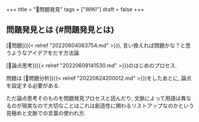+++
title = "📝問題発見"
tags = ["WIKI"]
draft = false
+++

## 問題発見とは {#問題発見とは}

[📝問題]({{< relref "20220604063754.md" >}}), 言い換えれば問題かな？と思うようなアイデアをだす方法論.

[📝論点思考]({{< relref "20220609141530.md" >}})のはじめのプロセス.

問題は [📝問題分析]({{< relref "20220624200012.md" >}})をしたあとに, 論点を設定する必要がある.

ただ論点思考そのものを問題発見プロセスと読んだり, 文脈によって用語は異なるのが現実なので大切なことはこれは創造性に関わるリストアップなのかという見極めと文脈での言葉の使われ方.
